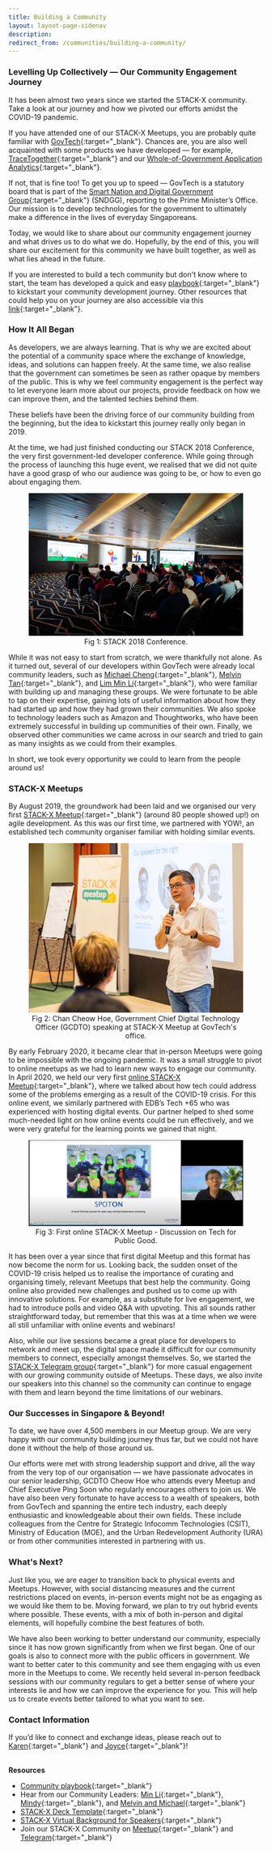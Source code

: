 ```yaml
---
title: Building a Community
layout: layout-page-sidenav
description:
redirect_from: /communities/building-a-community/
---
```


### Levelling Up Collectively — Our Community Engagement Journey

It has been almost two years since we started the STACK-X community. Take a look at our journey and how we pivoted our efforts amidst the COVID-19 pandemic.

If you have attended one of our STACK-X Meetups, you are probably quite familiar with [GovTech](https://www.tech.gov.sg/who-we-are/our-role/){:target="_blank"}. Chances are, you are also well acquainted with some products we have developed — for example, [TraceTogether](/products/categories/digital-solutions-to-address-covid-19/tracetogether){:target="_blank"} and our [Whole-of-Government Application Analytics](/products/categories/analytics/wogaa){:target="_blank"}.

If not, that is fine too! To get you up to speed — GovTech is a statutory board that is part of the [Smart Nation and Digital Government Group](https://www.tech.gov.sg/media/technews/govtech-joins-the-smart-nation-and-digital-government-group){:target="_blank"} (SNDGG), reporting to the Prime Minister’s Office. Our mission is to develop technologies for the government to ultimately make a difference in the lives of everyday Singaporeans.

Today, we would like to share about our community engagement journey and what drives us to do what we do. Hopefully, by the end of this, you will share our excitement for this community we have built together, as well as what lies ahead in the future.

If you are interested to build a tech community but don't know where to start, the team has developed a quick and easy [playbook](resources/community_playbook.pdf){:target="_blank"} to kickstart your community development journey. Other resources that could help you on your journey are also accessible via this [link](resources){:target="_blank"}.

### How It All Began

As developers, we are always learning. That is why we are excited about the potential of a community space where the exchange of knowledge, ideas, and solutions can happen freely. At the same time, we also realise that the government can sometimes be seen as rather opaque by members of the public. This is why we feel community engagement is the perfect way to let everyone learn more about our projects, provide feedback on how we can improve them, and the talented techies behind them.

These beliefs have been the driving force of our community building from the beginning, but the idea to kickstart this journey really only began in 2019.

At the time, we had just finished conducting our STACK 2018 Conference, the very first government-led developer conference. While going through the process of launching this huge event, we realised that we did not quite have a good grasp of who our audience was going to be, or how to even go about engaging them.

<figure style="text-align: center">
  <img
    src="/assets/img/stack-x-journey-stack-2018-conference.png"  
    alt="Fig 1: STACK 2018 Conference."
  />
  <figcaption>Fig 1: STACK 2018 Conference.</figcaption>
</figure>

While it was not easy to start from scratch, we were thankfully not alone. As it turned out, several of our developers within GovTech were already local community leaders, such as [Michael Cheng](https://www.linkedin.com/in/miccheng/){:target="_blank"}, [Melvin Tan](https://www.linkedin.com/in/melvintansl/){:target="_blank"}, and [Lim Min Li](https://www.linkedin.com/in/mllim/){:target="_blank"}, who were familiar with building up and managing these groups. We were fortunate to be able to tap on their expertise, gaining lots of useful information about how they had started up and how they had grown their communities. We also spoke to technology leaders such as Amazon and Thoughtworks, who have been extremely successful in building up communities of their own. Finally, we observed other communities we came across in our search and tried to gain as many insights as we could from their examples.

In short, we took every opportunity we could to learn from the people around us!

### STACK-X Meetups

 By August 2019, the groundwork had been laid and we organised our very first [STACK-X Meetup](/communities/stack-x-meetups/overview.html){:target="_blank"} (around 80 people showed up!) on agile development. As this was our first time, we partnered with YOW!, an established tech community organiser familiar with holding similar events.

<figure style="text-align: center">
  <img
    src="/assets/img/stack-x-journey-cheow-hoe.png"  
    alt="Fig 2: Chan Cheow Hoe, Government Chief Digital Technology Officer speaking at STACK-X Meetup at GovTech's office."
  />
  <figcaption>Fig 2: Chan Cheow Hoe, Government Chief Digital Technology Officer (GCDTO) speaking at STACK-X Meetup at GovTech's office.</figcaption>
</figure>

By early February 2020, it became clear that in-person Meetups were going to be impossible with the ongoing pandemic. It was a small struggle to pivot to online meetups as we had to learn new ways to engage our community. In April 2020, we held our very first [online STACK-X Meetup](/communities/stack-x-meetups/past-webinars/){:target="_blank"}, where we talked about how tech could address some of the problems emerging as a result of the COVID-19 crisis. For this online event, we similarly partnered with EDB’s Tech +65 who was experienced with hosting digital events. Our partner helped to shed some much-needed light on how online events could be run effectively, and we were very grateful for the learning points we gained that night.

<figure style="text-align: center">
  <img
    src="/assets/img/stack-x-journey-tech-for-public-good.png"  
    alt="Fig 3: First online STACK-X Meetup - Discussion on Tech for Public Good."
  />
  <figcaption>Fig 3: First online STACK-X Meetup - Discussion on Tech for Public Good.</figcaption>
</figure>

It has been over a year since that first digital Meetup and this format has now become the norm for us. Looking back, the sudden onset of the COVID-19 crisis helped us to realise the importance of curating and organising timely, relevant Meetups that best help the community. Going online also provided new challenges and pushed us to come up with innovative solutions. For example, as a substitute for live engagement, we had to introduce polls and video Q&A with upvoting. This all sounds rather straightforward today, but remember that this was at a time when we were all still unfamiliar with online events and webinars!

Also, while our live sessions became a great place for developers to network and meet up, the digital space made it difficult for our community members to connect, especially amongst themselves. So, we started the [STACK-X Telegram group](https://go.gov.sg/stackxtelegram){:target="_blank"} for more casual engagement with our growing community outside of Meetups. These days, we also invite our speakers into this channel so the community can continue to engage with them and learn beyond the time limitations of our webinars.

### Our Successes in Singapore & Beyond!

To date, we have over 4,500 members in our Meetup group. We are very happy with our community building journey thus far, but we could not have done it without the help of those around us.

Our efforts were met with strong leadership support and drive, all the way from the very top of our organisation — we have passionate advocates in our senior leadership, GCDTO Cheow Hoe who attends every Meetup and Chief Executive Ping Soon who regularly encourages others to join us. We have also been very fortunate to have access to a wealth of speakers, both from GovTech and spanning the entire tech industry, each deeply enthusiastic and knowledgeable about their own fields. These include colleagues from the Centre for Strategic Infocomm Technologies (CSIT), Ministry of Education (MOE), and the Urban Redevelopment Authority (URA) or from other communities interested in partnering with us.

### What's Next?

Just like you, we are eager to transition back to physical events and Meetups. However, with social distancing measures and the current restrictions placed on events, in-person events might not be as engaging as we would like them to be. Moving forward, we plan to try out hybrid events where possible. These events, with a mix of both in-person and digital elements, will hopefully combine the best features of both.

We have also been working to better understand our community, especially since it has now grown significantly from when we first began. One of our goals is also to connect more with the public officers in government. We want to better cater to this community and see them engaging with us even more in the Meetups to come. We recently held several in-person feedback sessions with our community regulars to get a better sense of where your interests lie and how we can improve the experience for you. This will help us to create events better tailored to what you want to see.

### Contact Information

If you’d like to connect and exchange ideas, please reach out to [Karen](http://linkedin.com/in/karenktl){:target="_blank"} and [Joyce](http://linkedin.com/in/joyce-chng-3399951ba){:target="_blank"}!

<br/>**Resources**

- [Community playbook](resources/community_playbook.pdf){:target="_blank"}
- Hear from our Community Leaders: [Min Li](resources/interview-with-lim-min-li){:target="_blank"}, [Mindy](resources/interview-with-mindy-lim){:target="_blank"}, and [Melvin and Michael](resources/interview-with-melvin-tan-and-michael-cheng){:target="_blank"}
- [STACK-X Deck Template](resources/STACK-X_deck_template_for_public_use.pptx){:target="_blank"}
- [STACK-X Virtual Background for Speakers](resources/STACK-X_virtual_backgrounds.zip){:target="_blank"}
- Join our STACK-X Community on [Meetup](https://www.meetup.com/stack-x-by-govtech-singapore){:target="_blank"} and [Telegram](https://go.gov.sg/stackxtelegram){:target="_blank"}

